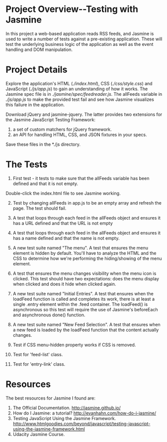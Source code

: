 # Project Overview--Testing with Jasmine

In this project a web-based application reads RSS feeds, and Jasmine is used to write a number of tests against a pre-existing application. These will test the underlying business logic of the application as well as the event handling and DOM manipulation.

# Project Details

Explore the application's HTML (*./index.html*), CSS (*./css/style.css*) and JavaScript (*./js/app.js*) to gain an understanding of how it works. The Jasmine spec file is in *./jasmine/spec/feedreader.js*. The allFeeds variable in *./js/app.js* to make the provided test fail and see how Jasmine visualizes this failure in the application.

Download jQuery and jasmine-jquery. The latter provides two extensions for the Jasmine JavaScript Testing Framework:

1. a set of custom matchers for jQuery framework.
2. an API for handling HTML, CSS, and JSON fixtures in your specs.

Save these files in the *./js directory.

# The Tests

1. First test - it tests to make sure that the allFeeds variable has been defined and that it is not empty.

Double-click the index.html file to see Jasmine working.

2. Test by changing allFeeds in app.js to be an empty array and refresh the page. The test should fail.

3. A test that loops through each feed in the allFeeds object and ensures it has a URL defined and that the URL is not empty

4. A test that loops through each feed in the allFeeds object and ensures it has a name defined and that the name is not empty.

5. A new test suite named "The menu". A test that ensures the menu element is hidden by default. You'll have to analyze the HTML and the CSS to determine how we're performing the hiding/showing of the menu element.

6. A test that ensures the menu changes visibility when the menu icon is clicked. This test should have two expectations: does the menu display when clicked and does it hide when clicked again.

7. A new test suite named "Initial Entries". A test that ensures when the loadFeed function is called and completes its work, there is at least a single .entry element within the .feed container. The loadFeed() is asynchronous so this test will require the use of Jasmine's beforeEach and asynchronous done() function.

8. A new test suite named "New Feed Selection". A test that ensures when a new feed is loaded
by the loadFeed function that the content actually changes. 

9. Test if CSS menu-hidden property works if CSS is removed.

10. Test for 'feed-list' class.

11. Test for 'entry-link' class.

# Resources

The best resources for Jasmine I found are:
1. The Official Documentation. http://jasmine.github.io/
2. How do I Jasmine: a tutorial? http://evanhahn.com/how-do-i-jasmine/
3. Testing JavaScript Using the Jasmine Framework. http://www.htmlgoodies.com/beyond/javascript/testing-javascript-using-the-jasmine-framework.html
4. Udacity Jasmine Course.